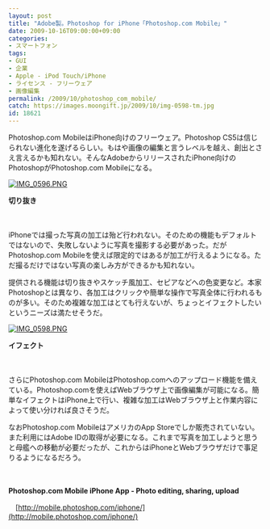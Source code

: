 ```yaml
---
layout: post
title: "Adobe製。Photoshop for iPhone「Photoshop.com Mobile」"
date: 2009-10-16T09:00:00+09:00
categories:
- スマートフォン
tags: 
- GUI
- 企業
- Apple - iPod Touch/iPhone
- ライセンス - フリーウェア
- 画像編集
permalink: /2009/10/photoshop_com_mobile/
catch: https://images.moongift.jp/2009/10/img-0598-tm.jpg
id: 18621
---
```

Photoshop.com MobileはiPhone向けのフリーウェア。Photoshop CS5は信じられない進化を遂げるらしい。もはや画像の編集と言うレベルを越え、創出とさえ言えるかも知れない。そんなAdobeからリリースされたiPhone向けのPhotoshopがPhotoshop.com Mobileになる。

  

[![IMG_0596.PNG](https://images.moongift.jp/2009/10/img-0596-tm.jpg)](https://images.moongift.jp/2009/10/img-0596.png)  
  
**切り抜き**

  

　

  

iPhoneでは撮った写真の加工は殆ど行われない。そのための機能もデフォルトではないので、失敗しないように写真を撮影する必要があった。だがPhotoshop.com Mobileを使えば限定的ではあるが加工が行えるようになる。ただ撮るだけではない写真の楽しみ方ができるかも知れない。

  
  
<!--more-->

提供される機能は切り抜きやスケッチ風加工、セピアなどへの色変更など。本家Photoshopとは異なり、各加工はクリックや簡単な操作で写真全体に行われるものが多い。そのため複雑な加工はとても行えないが、ちょっとイフェクトしたいというニーズは満たせそうだ。

  

[![IMG_0598.PNG](https://images.moongift.jp/2009/10/img-0598-tm.jpg)](https://images.moongift.jp/2009/10/img-0598.png)  
  
**イフェクト**

  

　

  

さらにPhotoshop.com MobileはPhotoshop.comへのアップロード機能を備えている。Photoshop.comを使えばWebブラウザ上で画像編集が可能になる。簡単なイフェクトはiPhone上で行い、複雑な加工はWebブラウザ上と作業内容によって使い分ければ良さそうだ。

  

なおPhotoshop.com MobileはアメリカのApp Storeでしか販売されていない。また利用にはAdobe IDの取得が必要になる。これまで写真を加工しようと思うと母艦への移動が必要だったが、これからはiPhoneとWebブラウザだけで事足りるようになるだろう。

  

　

  

**Photoshop.com Mobile iPhone App - Photo editing, sharing, upload**  
  
　[http://mobile.photoshop.com/iphone/](http://mobile.photoshop.com/iphone/)

  
